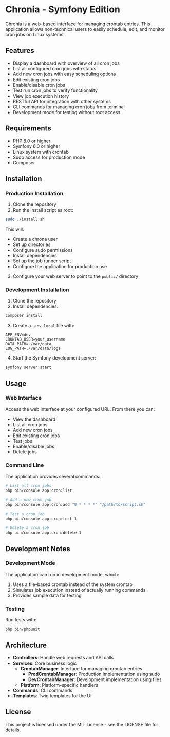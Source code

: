 # Chronia - Symfony Edition

Chronia is a web-based interface for managing crontab entries. This application allows non-technical users to easily schedule, edit, and monitor cron jobs on Linux systems.

## Features

- Display a dashboard with overview of all cron jobs
- List all configured cron jobs with status
- Add new cron jobs with easy scheduling options
- Edit existing cron jobs
- Enable/disable cron jobs
- Test run cron jobs to verify functionality
- View job execution history
- RESTful API for integration with other systems
- CLI commands for managing cron jobs from terminal
- Development mode for testing without root access

## Requirements

- PHP 8.0 or higher
- Symfony 6.0 or higher
- Linux system with crontab
- Sudo access for production mode
- Composer

## Installation

### Production Installation

1. Clone the repository
2. Run the install script as root:

```bash
sudo ./install.sh
```

This will:
- Create a chrona user
- Set up directories
- Configure sudo permissions
- Install dependencies
- Set up the job runner script
- Configure the application for production use

3. Configure your web server to point to the `public/` directory

### Development Installation

1. Clone the repository
2. Install dependencies:

```bash
composer install
```

3. Create a `.env.local` file with:

```
APP_ENV=dev
CRONTAB_USER=your_username
DATA_PATH=./var/data
LOG_PATH=./var/data/logs
```

4. Start the Symfony development server:

```bash
symfony server:start
```

## Usage

### Web Interface

Access the web interface at your configured URL. From there you can:

- View the dashboard
- List all cron jobs
- Add new cron jobs
- Edit existing cron jobs
- Test jobs
- Enable/disable jobs
- Delete jobs

### Command Line

The application provides several commands:

```bash
# List all cron jobs
php bin/console app:cron:list

# Add a new cron job
php bin/console app:cron:add "0 * * * *" "/path/to/script.sh"

# Test a cron job
php bin/console app:cron:test 1

# Delete a cron job
php bin/console app:cron:delete 1
```

## Development Notes

### Development Mode

The application can run in development mode, which:

1. Uses a file-based crontab instead of the system crontab
2. Simulates job execution instead of actually running commands
3. Provides sample data for testing

### Testing

Run tests with:

```bash
php bin/phpunit
```

## Architecture

- **Controllers**: Handle web requests and API calls
- **Services**: Core business logic
  - **CrontabManager**: Interface for managing crontab entries
    - **ProdCrontabManager**: Production implementation using sudo
    - **DevCrontabManager**: Development implementation using files
  - **Platform**: Platform-specific handlers
- **Commands**: CLI commands
- **Templates**: Twig templates for the UI

## License

This project is licensed under the MIT License - see the LICENSE file for details.
